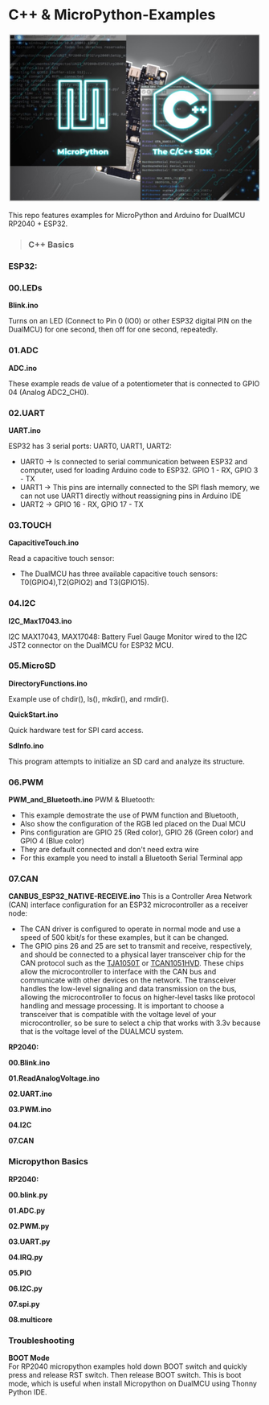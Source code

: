 C++ & MicroPython-Examples
====================

<img src="Programming.jpg?raw=false" width="900px"><br/>

This repo features examples for MicroPython and Arduino for DualMCU RP2040 + ESP32.

> ### C++  Basics

### ESP32:

### 00.LEDs

__Blink.ino__

Turns on an LED (Connect to Pin 0 (IO0) or other ESP32 digital PIN on the DualMCU) for one second, then off for one second, repeatedly.

### 01.ADC

__ADC.ino__

These example reads de value of a potentiometer that is connected to GPIO 04 (Analog ADC2_CH0).

### 02.UART

__UART.ino__

 ESP32 has 3 serial ports: UART0, UART1, UART2:
 * UART0 -> Is connected to serial communication between ESP32 and computer, used for loading Arduino code to ESP32. GPIO 1 - RX, GPIO 3 - TX
 * UART1 -> This pins are internally connected to the SPI flash memory, we can not use UART1 directly without reassigning pins in Arduino IDE
 * UART2 -> GPIO 16 - RX, GPIO 17 - TX

### 03.TOUCH 

__CapacitiveTouch.ino__

Read a capacitive touch sensor:
* The DualMCU has three available  capacitive touch sensors: T0(GPIO4),T2(GPIO2) and T3(GPIO15). 

### 04.I2C

__I2C_Max17043.ino__

I2C MAX17043, MAX17048:
Battery Fuel Gauge Monitor wired to the I2C JST2 connector on the DualMCU for ESP32 MCU.

### 05.MicroSD

__DirectoryFunctions.ino__

Example use of chdir(), ls(), mkdir(), and  rmdir().

__QuickStart.ino__

Quick hardware test for SPI card access.

__SdInfo.ino__

This program attempts to initialize an SD card and analyze its structure.

### 06.PWM

__PWM_and_Bluetooth.ino__
PWM & Bluetooth:
 * This example demostrate the use of PWM function and Bluetooth, 
 * Also show the configuration of the RGB led placed on the Dual MCU
 * Pins configuration are GPIO 25 (Red color), GPIO 26 (Green color) and GPIO 4 (Blue color)
 * They are default connected and don't need extra wire
 * For this example you need to install a Bluetooth Serial Terminal app

### 07.CAN

__CANBUS_ESP32_NATIVE-RECEIVE.ino__
This is a Controller Area Network (CAN) interface configuration for an ESP32 microcontroller as a receiver node:
* The CAN driver is configured to operate in normal mode and use a speed of 500 kbit/s for these examples, but it can be changed.  
* The GPIO pins 26 and 25 are set to transmit and receive, respectively, and should be connected to a physical layer transceiver chip for the CAN protocol such as the [TJA1050T](https://uelectronics.com/producto/tja1050t-transceptor-can-de-alta-velocidad/) or [TCAN1051HVD](https://uelectronics.com/producto/tcan1051hvd-transceptor-can-smd/). These chips allow the microcontroller to interface with the CAN bus and communicate with other devices on the network. The transceiver handles the low-level signaling and data transmission on the bus, allowing the microcontroller to focus on higher-level tasks like protocol handling and message processing. It is important to choose a transceiver that is compatible with the voltage level of your microcontroller, so be sure to select a chip that works with 3.3v because that is the voltage level of the DUALMCU system. 


__RP2040:__

__00.Blink.ino__

__01.ReadAnalogVoltage.ino__

__02.UART.ino__

__03.PWM.ino__

__04.I2C__

__07.CAN__

### Micropython Basics

__RP2040:__

__00.blink.py__

__01.ADC.py__

__02.PWM.py__

__03.UART.py__

__04.IRQ.py__

__05.PIO__

__06.I2C.py__

__07.spi.py__

__08.multicore__


### Troubleshooting

__BOOT Mode__  
For RP2040 micropython examples hold down BOOT switch and quickly press and release RST switch. Then release BOOT switch. This is boot mode, which is useful when install Micropython on DualMCU using Thonny Python IDE.

